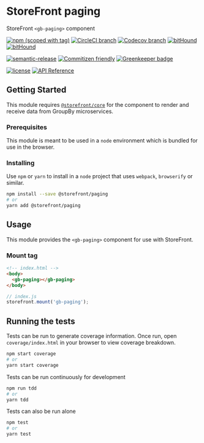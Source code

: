 # StoreFront paging

StoreFront `<gb-paging>` component

[![npm (scoped with tag)](https://img.shields.io/npm/v/@storefront/paging.svg?style=flat-square)](https://www.npmjs.com/package/@storefront/paging)
[![CircleCI branch](https://img.shields.io/circleci/project/github/groupby/storefront-paging/master.svg?style=flat-square)](https://circleci.com/gh/groupby/storefront-paging/tree/master)
[![Codecov branch](https://img.shields.io/codecov/c/github/groupby/storefront-paging/master.svg?style=flat-square)](https://codecov.io/gh/groupby/storefront-paging)
[![bitHound](https://img.shields.io/bithound/code/github/groupby/storefront-paging.svg?style=flat-square)](https://www.bithound.io/github/groupby/storefront-paging)
[![bitHound](https://img.shields.io/bithound/dependencies/github/groupby/storefront-paging.svg?style=flat-square)](https://www.bithound.io/github/groupby/storefront-paging)

[![semantic-release](https://img.shields.io/badge/%20%20%F0%9F%93%A6%F0%9F%9A%80-semantic--release-e10079.svg?style=flat-square)](https://github.com/semantic-release/semantic-release)
[![Commitizen friendly](https://img.shields.io/badge/commitizen-friendly-brightgreen.svg?style=flat-square)](http://commitizen.github.io/cz-cli/)
[![Greenkeeper badge](https://badges.greenkeeper.io/groupby/storefront-paging.svg)](https://greenkeeper.io/)

[![license](https://img.shields.io/github/license/mashape/apistatus.svg?style=flat-square)](https://choosealicense.com/licenses/mit/)
[![API Reference](https://img.shields.io/badge/API_reference-latest-blue.svg?style=flat-square)](https://groupby.github.io/storefront-paging/)

## Getting Started

This module requires [`@storefront/core`](https://www.npmjs.com/package/@storefront/core) for the component to render
and receive data from GroupBy microservices.

### Prerequisites

This module is meant to be used in a `node` environment which is bundled for use in the browser.

### Installing

Use `npm` or `yarn` to install in a `node` project that uses `webpack`, `browserify` or similar.

```sh
npm install --save @storefront/paging
# or
yarn add @storefront/paging
```

## Usage

This module provides the `<gb-paging>` component for use with StoreFront.

### Mount tag

```html
<!-- index.html -->
<body>
  <gb-paging></gb-paging>
</body>
```

```js
// index.js
storefront.mount('gb-paging');
```

## Running the tests

Tests can be run to generate coverage information.
Once run, open `coverage/index.html` in your browser to view coverage breakdown.

```sh
npm start coverage
# or
yarn start coverage
```

Tests can be run continuously for development

```sh
npm run tdd
# or
yarn tdd
```

Tests can also be run alone

```sh
npm test
# or
yarn test
```
